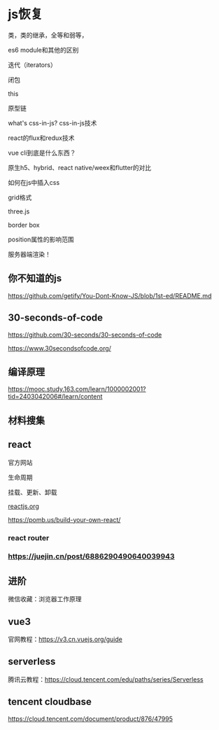 # js恢复

类，类的继承，全等和弱等，

es6 module和其他的区别

迭代（iterators）

闭包

this

原型链

what's css-in-js? css-in-js技术

react的flux和redux技术

vue cli到底是什么东西？

原生h5、hybrid、react native/weex和flutter的对比

如何在js中插入css

grid格式

three.js

border box

position属性的影响范围

服务器端渲染！







## 你不知道的js

https://github.com/getify/You-Dont-Know-JS/blob/1st-ed/README.md

## 30-seconds-of-code

https://github.com/30-seconds/30-seconds-of-code

https://www.30secondsofcode.org/

## 编译原理

https://mooc.study.163.com/learn/1000002001?tid=2403042006#/learn/content

## 材料搜集



## react

官方网站

生命周期

挂载、更新、卸载

[reactjs.org](reactjs.org)

https://pomb.us/build-your-own-react/

### react router

### https://juejin.cn/post/6886290490640039943

## 进阶

微信收藏：浏览器工作原理



## vue3

官网教程：https://v3.cn.vuejs.org/guide



## serverless

腾讯云教程：https://cloud.tencent.com/edu/paths/series/Serverless



## tencent cloudbase

https://cloud.tencent.com/document/product/876/47995

